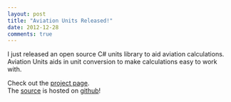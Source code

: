 ```yaml
---
layout: post
title: "Aviation Units Released!"
date: 2012-12-28
comments: true
---
```

<p>I just released an open source C# units library to aid aviation calculations. Aviation Units aids in unit conversion to make calculations easy to work with.&nbsp;</p>
<p>Check out the <a href="http://testasoftware.com/products/aviationunits">project page</a>.<br />The&nbsp;<a href="https://github.com/stesta/AviationUnits">source</a>&nbsp;is hosted on <a href="https://github.com/">github</a>!</p>